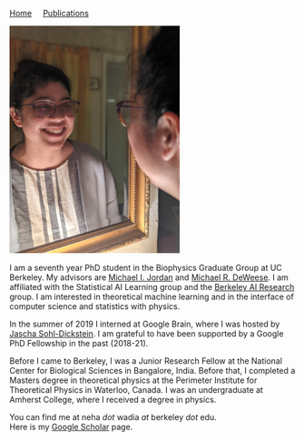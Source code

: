 [Home](/index.md) &nbsp; &nbsp; [Publications](/publications.md)

<img src="/neha_mirror_portrait.jpg" width="300" height="400" />

I am a seventh year PhD student in the Biophysics Graduate Group at UC Berkeley. My advisors are [Michael I. Jordan](http://people.eecs.berkeley.edu/~jordan/) and [Michael R. DeWeese](https://deweeselab.com/). I am affiliated with the Statistical AI Learning group and the [Berkeley AI Research](https://bair.berkeley.edu/) group. I am interested in theoretical machine learning and in the interface of computer science and statistics with physics.

In the summer of 2019 I interned at Google Brain, where I was hosted by [Jascha Sohl-Dickstein](http://www.sohldickstein.com/). I am grateful to have been supported by a Google PhD Fellowship in the past (2018-21).

Before I came to Berkeley, I was a Junior Research Fellow at the National Center for Biological Sciences in Bangalore, India. Before that, I completed a Masters degree in theoretical physics at the Perimeter Institute for Theoretical Physics in Waterloo, Canada. I was an undergraduate at Amherst College, where I received a degree in physics.

You can find me at neha _dot_ wadia _at_ berkeley _dot_ edu.\
Here is my [Google Scholar](https://scholar.google.com/citations?hl=en&user=5qC5g3MAAAAJ) page.
